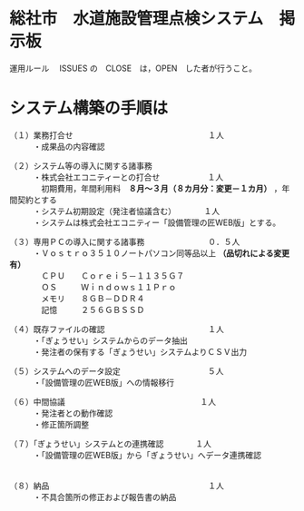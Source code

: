 # 総社市　水道施設管理点検システム　掲示板
運用ルール
　ISSUES の　CLOSE　は，OPEN　した者が行うこと。

# システム構築の手順は
（１）業務打合せ　　　　　　　　　　　　　　　　　１人  
　　　・成果品の内容確認  

（２）システム等の導入に関する諸事務  
　　　・株式会社エコニティーとの打合せ　　　　　　１人  
　　　　初期費用，年間利用料　**８月～３月（８カ月分：変更－１カ月）** ，年間契約とする  
　　　・システム初期設定（発注者協議含む）　　　　１人  
　　　・システムは株式会社エコニティー「設備管理の匠WEB版」とする。  

（３）専用ＰＣの導入に関する諸事務　　　　　　　　０．５人  
　　　・Ｖｏｓｔｒｏ３５１０ノートパソコン同等品以上 **（品切れによる変更有）**    
　　　　ＣＰＵ　　Ｃｏｒｅｉ５－１１３５Ｇ７  
　　　　ＯＳ　　　Ｗｉｎｄｏｗｓ１１Ｐｒｏ  
　　　　メモリ　　８ＧＢ－ＤＤＲ４  
　　　　記憶　　　２５６ＧＢＳＳＤ  

（４）既存ファイルの確認　　　　　　　　　　　　　１人  
　　　・「ぎょうせい」システムからのデータ抽出  
　　　・発注者の保有する「ぎょうせい」システムよりＣＳＶ出力  

（５）システムへのデータ設定　　　　　　　　　　　５人  
　　　・「設備管理の匠WEB版」への情報移行

（６）中間協議　　　　　　　　　　　　　　　　　１人  
　　　・発注者との動作確認  
　　　・修正箇所調整  

（７）「ぎょうせい」システムとの連携確認　　　　１人  
　　　・「設備管理の匠WEB版」から「ぎょうせい」へデータ連携確認  
　　　

（８）納品　　　　　　　　　　　　　　　　　　　　１人  
　　　・不具合箇所の修正および報告書の納品  
